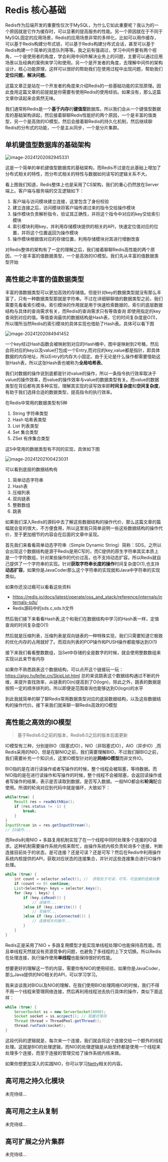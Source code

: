 # Redis 核心基础

Redis作为后端开发的重要性仅次于MySQL，为什么它如此重要呢？我认为的一个原因就是它作为缓存时，可以显著的提高服务的性能。另一个原因就在于不同于MySQL固定的应用场景，Redis的应用场景非常的多样化，比如可以用作缓存，可以基于Redis构建分布式锁，可以基于Redis构建分布式会话，甚至可以基于Redis构建一个简单的消息队列等等。我之前有强调过，学习中间件要有两个视角，一个是使用者的角度，学会利用中间件解决业务上的问题，主要可以通过应用场景以及经典的案例来学习和使用。另一个是开发者的角度，去理解中间件的架构设计，核心功能原理，这样可以很好的帮助我们在使用过程中出现问题，帮助我们**定位问题，解决问题**。

这篇文章正是站在一个开发者的角度来介绍Redis的一些基础功能的实现原理。因此食用这篇文章的前提就是你需要有使用Redis的使用经验。如果没有，那么这篇文章你读起来会索然无味。

我们通常称Redis是一个**基于内存**的**键值型**数据库。所以我们会从一个键值型数据库的基础架构讲起，然后接着聊聊Redis性能好的两个原因，一个是丰富的值类型，另一个是高效的IO模型。然后会接着聊Redis的持久化机制，然后继续聊Redis的分布式的功能，一个是主从同步，一个是分片集群。

## 单机键值型数据库的基础架构

![image-20241202082945331](./images/image-20241202082945331.png)

这是一个简单的单机键值型数据库的基础架构，而Redis不过是在此基础上增加了分布式相关的特性，而分布式相关的特性与数据如何读写的逻辑关系不大。

看上图我们知道，Redis整体上也是采用了CS架构，我们的重心仍然放在Server端上。客户端与服务端的交互逻辑如下：

1. 客户端与访问模块建立连接，这里包含了身份校验
2. 建立连接之后，访问模块将客户端传递过来的指令交给操作模块
3. 操作模块负责解析指令，验证其正确性，并将这个指令中对应的key交给索引模块
4. 索引模块利用key，并利用存储模块提供的相关的API，快速定位值对应的位置，并将这个位置返回为操作模块
5. 操作模块根据值对应的存储位置，利用存储模块对其进行增删改查

对Redis整体的架构有了一定的理解之后，我们接着聊聊Redis高性能的两个原因，一个是丰富的值数据类型，一个是高效的IO模型。我们先从丰富的值数据类型开始


## 高性能之丰富的值数据类型

丰富的值数据类型可以更加高效的存储值。但是针对key的数据类型就没有那么丰富了，只有一种数据类型那就是字符串。不过在详细聊聊值的数据类型之前，我们需要先看看索引模块。索引模块的作用就是用于快速检索数据的，索引的底层数据结构与具体的查询需求有关，而Redis的查询需求只有等值查询 即使用指定的key查询到对应的值。等值查询最优的数据结构是Hash表，它的时间复杂度是O(1)，所以理所当然Redis的索引模块的具体实现也借助了Hash表。具体可以看下图

![image-20241202084941452](./images/image-20241202084941452.png)

 一个key经过Hash函数会被映射到对应的Hash桶中，图中是映射到2号桶，然后会将对应的key以及value打包成一个Entry,而对应的key,value都是指针，即具体数据的内存地址，所以Entry的内存大小固定。由于无论是什么操作都需要借助这张Hash表，所以这张Hash表也被称为**全局哈希表**。

我们对数据的操作说到底都是针对value的操作，所以一条指令执行效率取决于value的操作效率，而value的操作效率与value的数据类型有关。而value的数据类型在背后都有其多种实现，理解其实现的读写效率即**时间复杂度**和**空间复杂度**，有助于我们选择合适的数据类型，提高指令的执行效率。

在Redis中常用的数据类型有5种

1. String    字符串类型
2. Hash     哈希表类型
3. List        列表类型
4. Set         集合类型
5. ZSet       有序集合类型

这5中常用的数据类型有不同的实现，具体如下图

![image-20241202100423031](./images/image-20241202100423031.png)

可以看到底层的数据结构有

1. 简单动态字符串
2. Hash表
3. 压缩列表
4. 双向链表
5. 整数数组
6. 跳表

如果我们深入Redis的源码中去了解这些数据结构的操作代价，那么这篇文章的篇幅就会变的很大，不方便食用，所以这里我只简单说明一些这些数据结构的操作代价，至于更加细节的内容会在后面的文章中呈现。

首先我们来看看简单动态字符串（Simple Dynamic String）简称：SDS，之所以会出现这个数据结构是源于Redis是用C写的，而C提供的原生字符串其实本质上是一个字符数组，针对某些操作的代价过高，也不支持动态扩容。所以Redis就自己提供了一个字符串的实现。针对**获取字符串长度的操作**时间复杂度O(1),也支持**动态扩容**。如果你是JavaCoder那么这个字符串的实现就和Java中字符串的实现类似。

如果你还没过瘾可以看看这些资料

- https://redis.io/docs/latest/operate/oss_and_stack/reference/internals/internals-sds/
- Redis源码中的sds.c,sds.h文件

然后我们接下来看看Hash表,这个和我们在数据结构中学习的Hash表一样，定值查询的时间复杂度O(1)

然后就是压缩列表，压缩列表是双向链表的一种特殊实现，我们只需要知道它极致的优化内存的占用就好了。而双向列表的POP操作和PUSH操作都能够达到O(1)

接下来我们看看整数数组，当Set中存储的全是数字的时候，就会使用整数数组来实现以此来节省内存

如果你不熟悉跳表这个数据结构，可以点开这个链接玩一玩：https://algo.hufeifei.cn/SkipList.html 总的来说跳表这个数据结构通过不断的升维，来提升查找效率，从链表的O(n)提高到了O(logn)，除此之外，跳表的数据是按照一定的顺序排列的。所以即便是范围查询也能够达到O(logn)的水平

到此我就简单的聊了聊Redis常用数据类型对应的底层数据结构，以及这些数据结构的操作代价。接下来我们就来聊一聊Redis高效的IO模型

## 高性能之高效的IO模型

> 基于Redis6.0之前的版本，Redis6.0之后的版本后面更新

IO模型有三种，分别是BIO（阻塞式IO），NIO（非阻塞式IO），AIO（异步IO）,而Redis采用的NIO，但是在聊NIO之前，我们需要理解BIO，不过我们聊BIO之前，我们需要补充一个知识点，这里IO模型针对的是**网络IO模型**而非文件IO。

BIO指的是在进行读操作或者写操作的时候，整个线程会被阻塞，等待数据。而NIO指的是在进行读操作和写操作的时候，整个线程不会被阻塞，会返回读操作或者写操作的结果，表示是否读取到数据，是否写入数据。一般NIO都会和**轮询**配合使用。所谓的轮询对应到代码中就是循环，大致如下：

```java
while(true) {
    Result res = readWithNio();
    if (res.status != -1) {
        break;
    }
}
InputStream in = res.getInputStream();
// IO操作...
```

而Redis利用NIO + 多路复用机制实现了在一个线程中同时处理多个连接的IO请求。这种机制需要操作系统内核来帮忙，由操作系统内核负责轮询多个连接，判断连接目前处于的状态，是可连接？还是可读？还是可写？然后在Redis中利用操作系统内核提供的API，获取对应状态的连接集合，并针对这些连接集合进行IO操作处理。

```java
while (true) {
	int count = selector.select(); //  获取处于可读，可写，可连接的连接对象
	if (count <= 0) continue;
    List<SelectKey> keys = selector.keys();
    for (key : keys) {
        if (key.isRead()) {
            // 读操作...
        }else if (key.isWrite()) {
            // 写操作...
        }else if (key.isConnected()) {
            // 连接相关的操作...
        }
    }
}
```

Redis正是采用了NIO + 多路复用模型才能实现单线程处理IO也能保持高性能。而且单线程天然就没有资源竞争的问题，也避免了多线程的上下文切换。所以Redis在处理连接，执行操作使用**单线程**也能保持很好的性能。

想要更好的理解这一节的内容，需要你有NIO的使用经验，如果你是JavaCoder，那么Java提供的NIO相关的API，可以学习学习。

我来谈谈我对BIO以及NIO的理解，在我们使用BIO处理网络IO的时候，我们不得不用一个线程来管理网络连接，然后再利用线程池去执行具体的操作，类似下面这样：

```java
while (true) {
	ServerSocket ss = new ServerSocket(8080);
    Socket socket = ss.accpect(); // 阻塞式等待
    Thread thread = ThreadPool.getThread();
    thread.runTask(socket);
}
```

这段代码的逻辑就是，每次来一个连接，我们就会将这个连接交给一个额外的线程处理。这就是BIO的处理逻辑，而NIO的处理逻辑是从始至终都是使用一个线程来处理多个连接，而至于连接的管理交给了操作系统内核来做。

如果你想更加深入的实践NIO，你可以学习[Netty](https://netty.io/)相关的内容。

## 高可用之持久化模块

未完待续...

## 高可用之主从复制

未完待续…

## 高可扩展之分片集群

未完待续…





































































